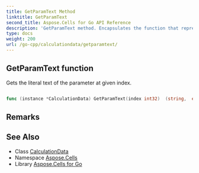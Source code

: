 ```yaml
---
title: GetParamText Method 
linktitle: GetParamText
second_title: Aspose.Cells for Go API Reference
description: 'GetParamText method. Encapsulates the function that represents getparamtext in Go.'
type: docs
weight: 200
url: /go-cpp/calculationdata/getparamtext/
---
```


## GetParamText function

Gets the literal text of the parameter at given index.

```go

func (instance *CalculationData) GetParamText(index int32)  (string,  error) 

```

## Remarks


## See Also

* Class [CalculationData](../)
* Namespace [Aspose.Cells](../../)
* Library [Aspose.Cells for Go](../../../)
